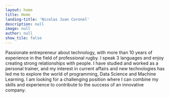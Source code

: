 ```yaml
---
layout: home
title: Home
landing-title: 'Nicolas Juan Coronel'
description: null
image: null
author: null
show_tile: false
---
```


Passionate entrepreneur about technology, with more than 10 years of experience in the field of professional rugby.
    I speak 3 languages and enjoy creating strong relationships with people. I have studied and worked as a personal trainer, and my interest in current affairs and new technologies has led me to explore the world of programming, Data Science and Machine Learning.
   I am looking for a challenging position where I can combine my skills and experience to contribute to the success of an innovative company.
